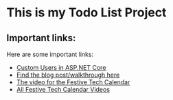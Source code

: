 # This is my Todo List Project

## Important links:

Here are some important links:

- [Custom Users in ASP.NET Core](https://training.majorguidancesolutions.com/courses/blog-posts-and-talks/contents/639f8cfe92f96)
- [Find the blog post/walkthrough here](https://training.majorguidancesolutions.com/blog/making-a-list-and-checking-it-twice) 
- [The video for the Festive Tech Calendar](https://www.youtube.com/watch?v=M1BPtq8IlKo)  
- [All Festive Tech Calendar Videos](https://www.youtube.com/@FestiveTechCalendar/videos)


